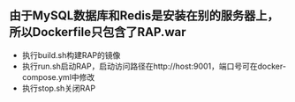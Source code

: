 ## 由于MySQL数据库和Redis是安装在别的服务器上，所以Dockerfile只包含了RAP.war
* 执行build.sh构建RAP的镜像
* 执行run.sh启动RAP，启动访问路径在http://host:9001，端口号可在docker-compose.yml中修改
* 执行stop.sh关闭RAP